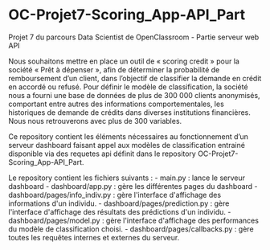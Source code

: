 # OC-Projet7-Scoring_App-API_Part
Projet 7 du parcours Data Scientist de OpenClassroom - Partie serveur web API

Nous souhaitons mettre en place un outil de « scoring credit » pour la société « Prêt à dépenser », afin de déterminer la probabilité de remboursement d’un client, dans l’objectif de classifier la demande en crédit en accordé ou refusé. Pour définir le modèle de classification, la société nous a fourni une base de données de plus de 300 000 clients anonymisés, comportant entre autres des informations comportementales, les historiques de demande de crédits dans diverses institutions financières. Nous nous retrouverons avec plus de 300 variables. 

Ce repository contient les éléments nécessaires au fonctionnement d’un serveur dashboard faisant appel aux modèles de classification entrainé disponible via des requetes api définit dans le repository OC-Projet7-Scoring_App-API_Part.

Le repository contient les fichiers suivants :
    - main.py : lance le serveur dashboard
    - dashboard/app.py : gère les différentes pages du dashboard
    - dashboard/pages/info_indiv.py : gère l'interface d'affichage des informations d'un individu.
    - dashboard/pages/prediction.py : gère l'interface d'affichage des résultats des prédictions d'un individu.
    - dashboard/pages/model.py : gère l'interface d'affichage des performances du modèle de classification choisi.
    - dashboard/pages/callbacks.py : gère toutes les requêtes internes et externes du serveur.
